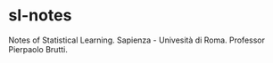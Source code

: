 # sl-notes
Notes of Statistical Learning. Sapienza - Univesità di Roma. Professor Pierpaolo Brutti.
